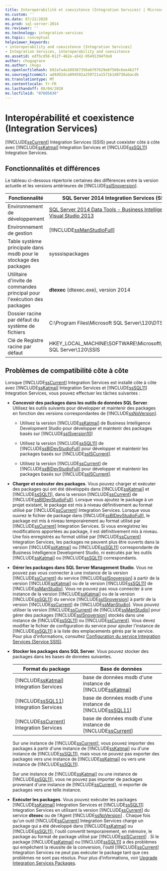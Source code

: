 ```yaml
---
title: Interopérabilité et coexistence (Integration Services) | Microsoft Docs
ms.custom: ''
ms.date: 07/22/2020
ms.prod: sql-server-2014
ms.reviewer: ''
ms.technology: integration-services
ms.topic: conceptual
helpviewer_keywords:
- interoperability and coexistence [Integration Services]
- Integration Services, interoperability and coexistence
ms.assetid: edfbcd56-012f-462e-a542-95491394fda9
author: chugugrace
ms.author: chugu
ms.openlocfilehash: b92afa4a109367356a6f97629e6f560c6ee4b27f
ms.sourcegitcommit: ad4d92dce894592a259721a1571b1d8736abacdb
ms.translationtype: MT
ms.contentlocale: fr-FR
ms.lasthandoff: 08/04/2020
ms.locfileid: "87605636"
---
```

# <a name="interoperability-and-coexistence-integration-services"></a>Interopérabilité et coexistence (Integration Services)
  [!INCLUDE[ssCurrent](../../includes/sscurrent-md.md)] Integration Services (SSIS) peut coexister côte à côte avec [!INCLUDE[ssKatmai](../../includes/sskatmai-md.md)] Integration Services et [!INCLUDE[ssSQL11](../../includes/sssql11-md.md)] Integration Services.  
  
## <a name="features-and-differences"></a>Fonctionnalités et différences  
 Le tableau ci-dessous répertorie certaines des différences entre la version actuelle et les versions antérieures de [!INCLUDE[ssISnoversion](../../includes/ssisnoversion-md.md)].  
  
|Fonctionnalité|SQL Server 2014 Integration Services (SSIS)|SQL Server 2012 Integration Services (SSIS)|SQL Server 2008 Integration Services (SSIS)|  
|-------------|-------------------------------|---------------------------------|---------------------------------|  
|Environnement de développement| [SQL Server 2014 Data Tools - Business Intelligence pour Visual Studio 2013](https://www.microsoft.com/download/details.aspx?id=42313)|[SQL Server Data Tools pour Visual Studio 2010](https://msdn.microsoft.com/library/hh500335\(v=vs.103\).aspx)<br /><br /> [SQL Server Data Tools-Business Intelligence pour Visual Studio 2012](https://www.microsoft.com/download/details.aspx?id=36843)|Business Intelligence Development Studio ( [!INCLUDE[msCoName](../../includes/msconame-md.md)] [!INCLUDE[vsOrcas](../../includes/vsorcas-md.md)] )|  
|Environnement de gestion|[!INCLUDE[ssManStudioFull](../../includes/ssmanstudiofull-md.md)]|[!INCLUDE[ssManStudioFull](../../includes/ssmanstudiofull-md.md)]|[!INCLUDE[ssManStudioFull](../../includes/ssmanstudiofull-md.md)]|  
|Table système principale dans msdb pour le stockage des packages|sysssispackages|sysssispackages|sysssispackages|  
|Utilitaire d'invite de commandes principal pour l'exécution des packages|**dtexec** (dtexec.exe), version 2014|**dtexec** (dtexec.exe), version 2012|**dtexec** (dtexec.exe), version 2008|  
|Dossier racine par défaut du système de fichiers|C:\Program Files\Microsoft SQL Server\120\DTS|C:\Program Files\Microsoft SQL Server\110\DTS|C:\Program Files\Microsoft SQL Server\100\DTS|  
|Clé de Registre racine par défaut|HKEY_LOCAL_MACHINE\SOFTWARE\Microsoft\Microsoft SQL Server\120\SSIS|HKEY_LOCAL_MACHINE\SOFTWARE\Microsoft\Microsoft SQL Server\110\SSIS|HKEY_LOCAL_MACHINE\SOFTWARE\Microsoft\Microsoft SQL Server\100\SSIS|  
  
## <a name="side-by-side-compatibility-issues"></a>Problèmes de compatibilité côte à côte  
 Lorsque [!INCLUDE[ssCurrent](../../includes/sscurrent-md.md)] Integration Services est installé côte à côte avec [!INCLUDE[ssKatmai](../../includes/sskatmai-md.md)] Integration Services et [!INCLUDE[ssSQL11](../../includes/sssql11-md.md)] Integration Services, vous pouvez effectuer les tâches suivantes :  
  
-   **Concevoir des packages dans les outils de données SQL Server**. Utilisez les outils suivants pour développer et maintenir des packages en fonction des versions correspondantes de [!INCLUDE[ssNoVersion](../../includes/ssnoversion-md.md)].  
  
    -   Utilisez la version [!INCLUDE[ssKatmai](../../includes/sskatmai-md.md)] de Business Intelligence Development Studio pour développer et maintenir des packages basés sur [!INCLUDE[ssISversion10](../../includes/ssisversion10-md.md)]  
  
    -   Utilisez la version [!INCLUDE[ssSQL11](../../includes/sssql11-md.md)] de [!INCLUDE[ssBIDevStudioFull](../../includes/ssbidevstudiofull-md.md)] pour développer et maintenir les packages basés sur [!INCLUDE[ssISCurrent](../../includes/ssiscurrent-md.md)].  
  
    -   Utilisez la version [!INCLUDE[ssCurrent](../../includes/sscurrent-md.md)] de [!INCLUDE[ssBIDevStudioFull](../../includes/ssbidevstudiofull-md.md)] pour développer et maintenir les packages basés sur [!INCLUDE[ssISCurrent](../../includes/ssiscurrent-md.md)].  
  
-   **Charger et exécuter des packages**. Vous pouvez charger et exécuter des packages qui ont été développés dans [!INCLUDE[ssKatmai](../../includes/sskatmai-md.md)] et [!INCLUDE[ssSQL11](../../includes/sssql11-md.md)], dans la version [!INCLUDE[ssCurrent](../../includes/sscurrent-md.md)] de [!INCLUDE[ssBIDevStudioFull](../../includes/ssbidevstudiofull-md.md)]. Lorsque vous ajoutez le package à un projet existant, le package est mis à niveau définitivement au format utilisé par [!INCLUDE[ssCurrent](../../includes/sscurrent-md.md)] Integration Services. Lorsque vous ouvrez le fichier de package dans [!INCLUDE[ssBIDevStudioFull](../../includes/ssbidevstudiofull-md.md)], le package est mis à niveau temporairement au format utilisé par [!INCLUDE[ssCurrent](../../includes/sscurrent-md.md)] Integration Services. Si vous enregistrez les modifications apportées au package, il est définitivement mis à niveau. Une fois enregistrés au format utilisé par [!INCLUDE[ssCurrent](../../includes/sscurrent-md.md)] Integration Services, les packages ne peuvent plus être ouverts dans la version [!INCLUDE[ssKatmai](../../includes/sskatmai-md.md)] ou [!INCLUDE[ssSQL11](../../includes/sssql11-md.md)] correspondante de Business Intelligence Development Studio, ni exécutés par les outils [!INCLUDE[ssKatmai](../../includes/sskatmai-md.md)] ou [!INCLUDE[ssSQL11](../../includes/sssql11-md.md)] correspondants.  
  
-   **Gérer les packages dans SQL Server Management Studio**. Vous ne pouvez pas vous connecter à une instance de la version [!INCLUDE[ssCurrent](../../includes/sscurrent-md.md)] du service [!INCLUDE[ssISnoversion](../../includes/ssisnoversion-md.md)] à partir de la version [!INCLUDE[ssKatmai](../../includes/sskatmai-md.md)] ou de la version [!INCLUDE[ssSQL11](../../includes/sssql11-md.md)] de [!INCLUDE[ssManStudio](../../includes/ssmanstudio-md.md)]. Vous ne pouvez pas vous connecter à une instance de la version [!INCLUDE[ssKatmai](../../includes/sskatmai-md.md)] ou de la version [!INCLUDE[ssSQL11](../../includes/sssql11-md.md)] du service [!INCLUDE[ssISnoversion](../../includes/ssisnoversion-md.md)] à partir de la version [!INCLUDE[ssCurrent](../../includes/sscurrent-md.md)] de [!INCLUDE[ssManStudio](../../includes/ssmanstudio-md.md)]. Vous pouvez utiliser la version [!INCLUDE[ssCurrent](../../includes/sscurrent-md.md)] de [!INCLUDE[ssManStudio](../../includes/ssmanstudio-md.md)] pour gérer des packages [!INCLUDE[ssISnoversion](../../includes/ssisnoversion-md.md)] stockés dans une instance de [!INCLUDE[ssSQL11](../../includes/sssql11-md.md)] ou [!INCLUDE[ssCurrent](../../includes/sscurrent-md.md)]. Vous devez modifier le fichier de configuration du service pour ajouter l'instance de [!INCLUDE[ssSQL11](../../includes/sssql11-md.md)] à la liste des emplacements gérés par le service. Pour plus d’informations, consultez [Configuration du service Integration Services &#40;Service SSIS&#41;](../service/integration-services-service-ssis-service.md).  
  
-   **Stocker les packages dans SQL Server**. Vous pouvez stocker des packages dans les bases de données suivantes.  
  
    |Format du package|Base de données|  
    |--------------------|--------------|  
    |[!INCLUDE[ssKatmai](../../includes/sskatmai-md.md)] Integration Services|base de données msdb d'une instance de [!INCLUDE[ssKatmai](../../includes/sskatmai-md.md)]|  
    |[!INCLUDE[ssSQL11](../../includes/sssql11-md.md)] Integration Services|base de données msdb d'une instance de [!INCLUDE[ssSQL11](../../includes/sssql11-md.md)]|  
    |[!INCLUDE[ssCurrent](../../includes/sscurrent-md.md)] Integration Services|base de données msdb d'une instance de [!INCLUDE[ssCurrent](../../includes/sscurrent-md.md)]|  
  
     Sur une instance de [!INCLUDE[ssCurrent](../../includes/sscurrent-md.md)], vous pouvez importer des packages à partir d'une instance de [!INCLUDE[ssKatmai](../../includes/sskatmai-md.md)] ou d'une instance de [!INCLUDE[ssSQL11](../../includes/sssql11-md.md)], mais vous ne pouvez pas exporter des packages vers une instance de [!INCLUDE[ssKatmai](../../includes/sskatmai-md.md)] ou vers une instance de [!INCLUDE[ssSQL11](../../includes/sssql11-md.md)].  
  
     Sur une instance de [!INCLUDE[ssKatmai](../../includes/sskatmai-md.md)] ou une instance de [!INCLUDE[ssSQL11](../../includes/sssql11-md.md)], vous ne pouvez pas importer de packages provenant d'une instance de [!INCLUDE[ssCurrent](../../includes/sscurrent-md.md)], ni exporter de packages vers une telle instance.  
  
-   **Exécuter les packages**. Vous pouvez exécuter les packages [!INCLUDE[ssKatmai](../../includes/sskatmai-md.md)] Integration Services et [!INCLUDE[ssSQL11](../../includes/sssql11-md.md)] Integration Services en utilisant la version [!INCLUDE[ssCurrent](../../includes/sscurrent-md.md)] du service **dtexec** ou de l'Agent [!INCLUDE[ssNoVersion](../../includes/ssnoversion-md.md)] . Chaque fois qu'un outil [!INCLUDE[ssCurrent](../../includes/sscurrent-md.md)] Integration Services charge un package qui a été développé dans [!INCLUDE[ssKatmai](../../includes/sskatmai-md.md)] ou [!INCLUDE[ssSQL11](../../includes/sssql11-md.md)], l'outil convertit temporairement, en mémoire, le package au format de package utilisé par [!INCLUDE[ssISCurrent](../../includes/ssiscurrent-md.md)] . Si le package [!INCLUDE[ssKatmai](../../includes/sskatmai-md.md)] ou [!INCLUDE[ssSQL11](../../includes/sssql11-md.md)] a des problèmes qui empêchent la réussite de la conversion, l'outil [!INCLUDE[ssCurrent](../../includes/sscurrent-md.md)] Integration Services ne peut pas exécuter le package tant que ces problèmes ne sont pas résolus. Pour plus d’informations, voir [Upgrade Integration Services Packages](upgrade-integration-services-packages.md).  
  
  
